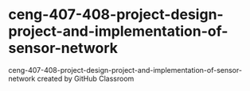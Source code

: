 # ceng-407-408-project-design-project-and-implementation-of-sensor-network
ceng-407-408-project-design-project-and-implementation-of-sensor-network created by GitHub Classroom
